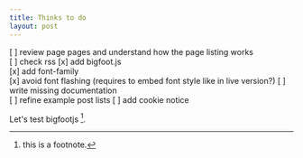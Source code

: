 ```yaml
---
title: Thinks to do
layout: post
---
```

[ ] review page pages and understand how the page listing works  
[ ] check rss
[x] add bigfoot.js  
[x] add font-family  
[x] avoid font flashing (requires to embed font style like in live version?)
[ ] write missing documentation  
[ ] refine example post lists 
[ ] add cookie notice

Let's test bigfootjs [^1].

[^1]: this is a footnote. 

